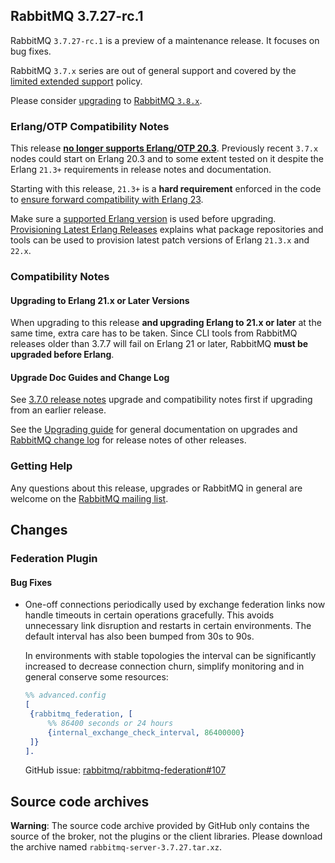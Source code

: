 ## RabbitMQ 3.7.27-rc.1

RabbitMQ `3.7.27-rc.1` is a preview of a maintenance release. It focuses on bug fixes.

RabbitMQ `3.7.x` series are out of general support and covered by the [limited extended support](https://www.rabbitmq.com/versions.html) policy.

Please consider [upgrading](https://www.rabbitmq.com/upgrade.html) to [RabbitMQ `3.8.x`](https://www.rabbitmq.com/changelog.html).

### Erlang/OTP Compatibility Notes

This release [**no longer supports Erlang/OTP 20.3**](https://groups.google.com/d/msg/rabbitmq-users/G4UJ9zbIYHs/qCeyjkjyCQAJ).
Previously recent `3.7.x` nodes could start on Erlang 20.3 and to some extent tested on it despite
the Erlang `21.3+` requirements in release notes and documentation.

Starting with this release, `21.3+` is a **hard requirement** enforced in the code
to [ensure forward compatibility with Erlang 23](https://github.com/rabbitmq/rabbitmq-server/pull/2269).

Make sure a [supported Erlang version](https://www.rabbitmq.com/which-erlang.html) is used before upgrading.
[Provisioning Latest Erlang Releases](https://www.rabbitmq.com/which-erlang.html#erlang-repositories) explains
what package repositories and tools can be used to provision latest patch versions of Erlang `21.3.x` and `22.x`.

### Compatibility Notes

#### Upgrading to Erlang 21.x or Later Versions

When upgrading to this release **and upgrading Erlang to 21.x or later** at the same time, extra care has to be taken.
Since CLI tools from RabbitMQ releases older than 3.7.7 will fail on Erlang 21 or later,
RabbitMQ **must be upgraded before Erlang**.

#### Upgrade Doc Guides and Change Log

See [3.7.0 release notes](https://github.com/rabbitmq/rabbitmq-server/releases/tag/v3.7.0) upgrade
and compatibility notes first if upgrading from an earlier release.

See the [Upgrading guide](https://www.rabbitmq.com/upgrade.html) for general documentation on upgrades
and [RabbitMQ change log](https://www.rabbitmq.com/changelog.html) for release notes of other releases.

### Getting Help

Any questions about this release, upgrades or RabbitMQ in general are welcome on the
[RabbitMQ mailing list](https://groups.google.com/forum/#!forum/rabbitmq-users).


## Changes

### Federation Plugin

#### Bug Fixes

 * One-off connections periodically used by exchange federation links now handle timeouts in certain
   operations gracefully. This avoids unnecessary link disruption and restarts in certain environments.
   The default interval has also been bumped from 30s to 90s.

   In environments with stable topologies the interval can be significantly increased to decrease connection
   churn, simplify monitoring and in general conserve some resources:

   ``` erlang
   %% advanced.config
   [
    {rabbitmq_federation, [
        %% 86400 seconds or 24 hours
        {internal_exchange_check_interval, 86400000}
    ]}
   ].
   ```

   GitHub issue: [rabbitmq/rabbitmq-federation#107](https://github.com/rabbitmq/rabbitmq-federation/pull/107)


## Source code archives

**Warning**: The source code archive provided by GitHub only contains the source of the broker,
not the plugins or the client libraries. Please download the archive named `rabbitmq-server-3.7.27.tar.xz`.
